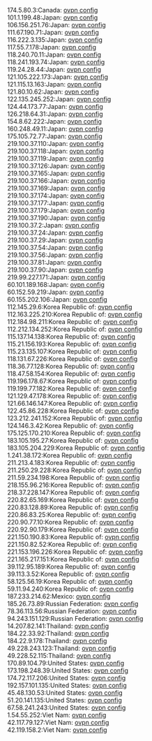 174.5.80.3:Canada: [ovpn config](vpn/174_5_80_3.ovpn)  
101.1.199.48:Japan: [ovpn config](vpn/101_1_199_48.ovpn)  
106.156.251.76:Japan: [ovpn config](vpn/106_156_251_76.ovpn)  
111.67.190.71:Japan: [ovpn config](vpn/111_67_190_71.ovpn)  
116.222.3.135:Japan: [ovpn config](vpn/116_222_3_135.ovpn)  
117.55.7.178:Japan: [ovpn config](vpn/117_55_7_178.ovpn)  
118.240.70.11:Japan: [ovpn config](vpn/118_240_70_11.ovpn)  
118.241.193.74:Japan: [ovpn config](vpn/118_241_193_74.ovpn)  
119.24.28.44:Japan: [ovpn config](vpn/119_24_28_44.ovpn)  
121.105.222.173:Japan: [ovpn config](vpn/121_105_222_173.ovpn)  
121.115.13.163:Japan: [ovpn config](vpn/121_115_13_163.ovpn)  
121.80.10.62:Japan: [ovpn config](vpn/121_80_10_62.ovpn)  
122.135.245.252:Japan: [ovpn config](vpn/122_135_245_252.ovpn)  
124.44.173.77:Japan: [ovpn config](vpn/124_44_173_77.ovpn)  
126.218.64.31:Japan: [ovpn config](vpn/126_218_64_31.ovpn)  
154.8.62.222:Japan: [ovpn config](vpn/154_8_62_222.ovpn)  
160.248.49.11:Japan: [ovpn config](vpn/160_248_49_11.ovpn)  
175.105.72.77:Japan: [ovpn config](vpn/175_105_72_77.ovpn)  
219.100.37.110:Japan: [ovpn config](vpn/219_100_37_110.ovpn)  
219.100.37.118:Japan: [ovpn config](vpn/219_100_37_118.ovpn)  
219.100.37.119:Japan: [ovpn config](vpn/219_100_37_119.ovpn)  
219.100.37.126:Japan: [ovpn config](vpn/219_100_37_126.ovpn)  
219.100.37.165:Japan: [ovpn config](vpn/219_100_37_165.ovpn)  
219.100.37.166:Japan: [ovpn config](vpn/219_100_37_166.ovpn)  
219.100.37.169:Japan: [ovpn config](vpn/219_100_37_169.ovpn)  
219.100.37.174:Japan: [ovpn config](vpn/219_100_37_174.ovpn)  
219.100.37.177:Japan: [ovpn config](vpn/219_100_37_177.ovpn)  
219.100.37.179:Japan: [ovpn config](vpn/219_100_37_179.ovpn)  
219.100.37.190:Japan: [ovpn config](vpn/219_100_37_190.ovpn)  
219.100.37.2:Japan: [ovpn config](vpn/219_100_37_2.ovpn)  
219.100.37.24:Japan: [ovpn config](vpn/219_100_37_24.ovpn)  
219.100.37.29:Japan: [ovpn config](vpn/219_100_37_29.ovpn)  
219.100.37.54:Japan: [ovpn config](vpn/219_100_37_54.ovpn)  
219.100.37.56:Japan: [ovpn config](vpn/219_100_37_56.ovpn)  
219.100.37.81:Japan: [ovpn config](vpn/219_100_37_81.ovpn)  
219.100.37.90:Japan: [ovpn config](vpn/219_100_37_90.ovpn)  
219.99.227.171:Japan: [ovpn config](vpn/219_99_227_171.ovpn)  
60.101.189.168:Japan: [ovpn config](vpn/60_101_189_168.ovpn)  
60.152.59.219:Japan: [ovpn config](vpn/60_152_59_219.ovpn)  
60.155.202.106:Japan: [ovpn config](vpn/60_155_202_106.ovpn)  
112.145.29.6:Korea Republic of: [ovpn config](vpn/112_145_29_6.ovpn)  
112.163.225.210:Korea Republic of: [ovpn config](vpn/112_163_225_210.ovpn)  
112.184.98.211:Korea Republic of: [ovpn config](vpn/112_184_98_211.ovpn)  
112.212.134.252:Korea Republic of: [ovpn config](vpn/112_212_134_252.ovpn)  
115.137.14.138:Korea Republic of: [ovpn config](vpn/115_137_14_138.ovpn)  
115.21.156.193:Korea Republic of: [ovpn config](vpn/115_21_156_193.ovpn)  
115.23.135.107:Korea Republic of: [ovpn config](vpn/115_23_135_107.ovpn)  
118.131.67.226:Korea Republic of: [ovpn config](vpn/118_131_67_226.ovpn)  
118.36.77.128:Korea Republic of: [ovpn config](vpn/118_36_77_128.ovpn)  
118.47.58.154:Korea Republic of: [ovpn config](vpn/118_47_58_154.ovpn)  
119.196.178.67:Korea Republic of: [ovpn config](vpn/119_196_178_67.ovpn)  
119.199.77.182:Korea Republic of: [ovpn config](vpn/119_199_77_182.ovpn)  
121.129.47.178:Korea Republic of: [ovpn config](vpn/121_129_47_178.ovpn)  
121.66.146.147:Korea Republic of: [ovpn config](vpn/121_66_146_147.ovpn)  
122.45.86.228:Korea Republic of: [ovpn config](vpn/122_45_86_228.ovpn)  
123.212.241.152:Korea Republic of: [ovpn config](vpn/123_212_241_152.ovpn)  
124.146.3.42:Korea Republic of: [ovpn config](vpn/124_146_3_42.ovpn)  
175.125.170.210:Korea Republic of: [ovpn config](vpn/175_125_170_210.ovpn)  
183.105.195.27:Korea Republic of: [ovpn config](vpn/183_105_195_27.ovpn)  
183.105.204.229:Korea Republic of: [ovpn config](vpn/183_105_204_229.ovpn)  
1.241.38.172:Korea Republic of: [ovpn config](vpn/1_241_38_172.ovpn)  
211.213.4.183:Korea Republic of: [ovpn config](vpn/211_213_4_183.ovpn)  
211.250.29.228:Korea Republic of: [ovpn config](vpn/211_250_29_228.ovpn)  
211.59.234.198:Korea Republic of: [ovpn config](vpn/211_59_234_198.ovpn)  
218.155.96.216:Korea Republic of: [ovpn config](vpn/218_155_96_216.ovpn)  
218.37.228.147:Korea Republic of: [ovpn config](vpn/218_37_228_147.ovpn)  
220.82.65.169:Korea Republic of: [ovpn config](vpn/220_82_65_169.ovpn)  
220.83.128.89:Korea Republic of: [ovpn config](vpn/220_83_128_89.ovpn)  
220.86.83.25:Korea Republic of: [ovpn config](vpn/220_86_83_25.ovpn)  
220.90.77.10:Korea Republic of: [ovpn config](vpn/220_90_77_10.ovpn)  
220.92.90.179:Korea Republic of: [ovpn config](vpn/220_92_90_179.ovpn)  
221.150.190.83:Korea Republic of: [ovpn config](vpn/221_150_190_83.ovpn)  
221.150.82.52:Korea Republic of: [ovpn config](vpn/221_150_82_52.ovpn)  
221.153.196.226:Korea Republic of: [ovpn config](vpn/221_153_196_226.ovpn)  
221.165.217.151:Korea Republic of: [ovpn config](vpn/221_165_217_151.ovpn)  
39.112.95.189:Korea Republic of: [ovpn config](vpn/39_112_95_189.ovpn)  
39.113.3.52:Korea Republic of: [ovpn config](vpn/39_113_3_52.ovpn)  
58.125.56.19:Korea Republic of: [ovpn config](vpn/58_125_56_19.ovpn)  
59.11.94.240:Korea Republic of: [ovpn config](vpn/59_11_94_240.ovpn)  
187.233.214.62:Mexico: [ovpn config](vpn/187_233_214_62.ovpn)  
185.26.73.89:Russian Federation: [ovpn config](vpn/185_26_73_89.ovpn)  
78.36.113.56:Russian Federation: [ovpn config](vpn/78_36_113_56.ovpn)  
94.243.151.129:Russian Federation: [ovpn config](vpn/94_243_151_129.ovpn)  
14.207.82.141:Thailand: [ovpn config](vpn/14_207_82_141.ovpn)  
184.22.33.92:Thailand: [ovpn config](vpn/184_22_33_92.ovpn)  
184.22.9.178:Thailand: [ovpn config](vpn/184_22_9_178.ovpn)  
49.228.243.123:Thailand: [ovpn config](vpn/49_228_243_123.ovpn)  
49.228.52.115:Thailand: [ovpn config](vpn/49_228_52_115.ovpn)  
170.89.104.79:United States: [ovpn config](vpn/170_89_104_79.ovpn)  
173.198.248.39:United States: [ovpn config](vpn/173_198_248_39.ovpn)  
174.72.117.206:United States: [ovpn config](vpn/174_72_117_206.ovpn)  
192.157.101.135:United States: [ovpn config](vpn/192_157_101_135.ovpn)  
45.48.130.53:United States: [ovpn config](vpn/45_48_130_53.ovpn)  
51.20.141.135:United States: [ovpn config](vpn/51_20_141_135.ovpn)  
67.58.241.243:United States: [ovpn config](vpn/67_58_241_243.ovpn)  
1.54.55.252:Viet Nam: [ovpn config](vpn/1_54_55_252.ovpn)  
42.117.79.127:Viet Nam: [ovpn config](vpn/42_117_79_127.ovpn)  
42.119.158.2:Viet Nam: [ovpn config](vpn/42_119_158_2.ovpn)  
